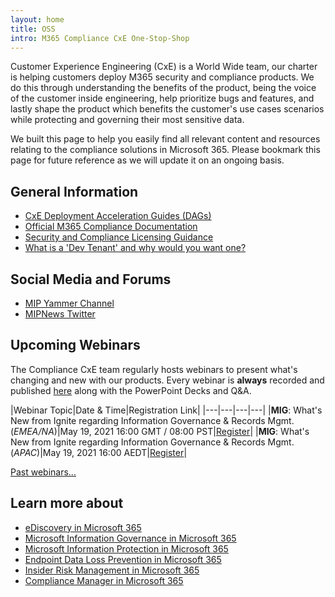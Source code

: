 ```yaml
---
layout: home
title: OSS
intro: M365 Compliance CxE One-Stop-Shop
---
```


Customer Experience Engineering (CxE) is a World Wide team, our charter is helping customers deploy M365 security and compliance products. We do this through understanding the benefits of the product, being the voice of the customer inside engineering, help prioritize bugs and features,  and lastly shape the product which benefits the customer's use cases scenarios while protecting and governing their most sensitive data.

We built this page to help you easily find all relevant content and resources relating to the compliance solutions in Microsoft 365. Please bookmark this page for future reference as we will update it on an ongoing basis.

## General Information

* [CxE Deployment Acceleration Guides (DAGs)](dag)
* [Official M365 Compliance Documentation](https://docs.microsoft.com/en-us/microsoft-365/compliance/?view=o365-worldwide)
* [Security and Compliance Licensing Guidance](https://docs.microsoft.com/en-us/office365/servicedescriptions/microsoft-365-service-descriptions/microsoft-365-tenantlevel-services-licensing-guidance/microsoft-365-security-compliance-licensing-guidance)
* [What is a 'Dev Tenant' and why would you want one?](https://techcommunity.microsoft.com/t5/microsoft-365-pnp-blog/what-is-a-dev-tenant-and-why-would-you-want-one/ba-p/2036610)

## Social Media and Forums

* [MIP Yammer Channel](https://aka.ms/MIPC/AskMIPTeam)
* [MIPNews Twitter](https://twitter.com/MIPNews)

## Upcoming Webinars

The Compliance CxE team regularly hosts webinars to present what's changing and new with our products.  Every webinar is **always** recorded and published [here](webinars) along with the PowerPoint Decks and Q&A.

|Webinar Topic|Date & Time|Registration Link|
|---|---|---|---|
|**MIG**: What's New from Ignite regarding Information Governance & Records Mgmt. (*EMEA/NA*)|May 19, 2021 16:00 GMT / 08:00 PST|[Register](https://aka.ms/Join-MIGatIgnite-EMEA/NA)|
|**MIG**: What's New from Ignite regarding Information Governance & Records Mgmt. (*APAC*)|May 19, 2021 16:00 AEDT|[Register](https://aka.ms/Join-MIGatIgnite-APAC)|

[Past webinars...](webinars)

## Learn more about

* [eDiscovery in Microsoft 365](resources\aed)
* [Microsoft Information Governance in Microsoft 365](resources\mig)
* [Microsoft Information Protection in Microsoft 365](resources\mip)
* [Endpoint Data Loss Prevention in Microsoft 365](resources\dlp)
* [Insider Risk Management in Microsoft 365](resources\ir)
* [Compliance Manager in Microsoft 365](resources\cm)